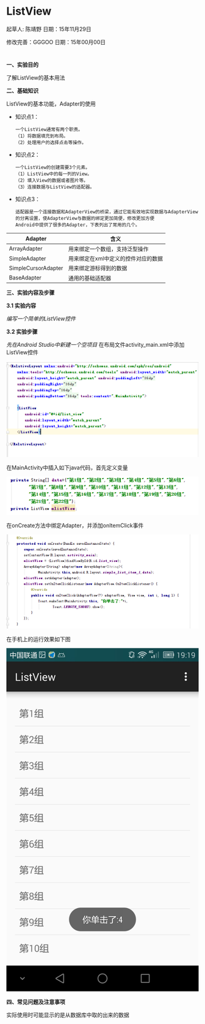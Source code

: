 # ListView

起草人: 陈靖野   日期：15年11月29日

修改完善：GGGOO   日期：15年00月00日

# 

**一、实验目的**

了解ListView的基本用法

**二、基础知识**

ListView的基本功能，Adapter的使用
   
* 知识点1：

      一个ListView通常有两个职责。
      （1）将数据填充到布局。
      （2）处理用户的选择点击等操作。
      

* 知识点2：

      一个ListView的创建需要3个元素。
      （1）ListView中的每一列的View。
      （2）填入View的数据或者图片等。
      （3）连接数据与ListView的适配器。
      


* 知识点3：

      适配器是一个连接数据和AdapterView的桥梁，通过它能有效地实现数据与AdapterView的分离设置，使AdapterView与数据的绑定更加简便，修改更加方便
      Android中提供了很多的Adapter，下表列出了常用的几个。

| Adapter | 含义 |
| -- | -- |
| ArrayAdapter<T> | 用来绑定一个数组，支持泛型操作 |
| SimpleAdapter | 用来绑定在xml中定义的控件对应的数据 |
| SimpleCursorAdapter | 用来绑定游标得到的数据 |
| BaseAdapter | 通用的基础适配器 |


**三、实验内容及步骤**

**3.1 实验内容**

*编写一个简单的ListView控件*

**3.2 实验步骤**

*先在Android Studio中新建一个空项目*
在布局文件activity_main.xml中添加ListView控件

![](layout.PNG)

在MainActivity中插入如下java代码，首先定义变量

![](variable.PNG)

在onCreate方法中绑定Adapter，并添加onItemClick事件

![](onCreate.PNG)

在手机上的运行效果如下图

![](Screenshot_2015-11-30-19-19-04.jpeg)

**四、常见问题及注意事项**

实际使用时可能显示的是从数据库中取的出来的数据


